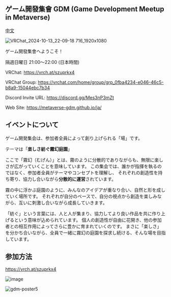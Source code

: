 ## ゲーム開發集會 GDM (Game Development Meetup in Metaverse)
[中文](/profile/zh-CN.md)

![VRChat_2024-10-13_22-09-18 716_1920x1080](https://github.com/user-attachments/assets/56a7376d-e72f-4f7f-846d-507489fd53ed)

ゲーム開發集會へようこそ！

隔週日曜日 21:00～22:00 (日本時間)

VRChat: https://vrch.at/szuprkx4

VRChat Group: https://vrchat.com/home/group/grp_0fba4234-e046-46c5-b8a9-15044ebc7b34

Discord Invite URL: https://discord.gg/Mes3nP3mZt

Web Site: https://metaverse-gdm.github.io/ja/

## イベントについて

ゲーム開発集会は、参加者全員によって創り上げられる「場」です。

テーマは「**楽しさ紡ぐ霧幻庭園**」

ここで「霧幻（むげん）」とは、霧のように分散的でありながらも、無限に楽しさが広がっていくことを意味しています。
この集会では、誰かが指揮を執るのではなく、参加者全員がテーマやコンセプトを理解し、
それぞれの創造性を持ち寄り、協力し合いながら**分散的に運営**されています。

霧の中に浮かぶ庭園のように、みんなのアイデアが重なり合い、自然と形を成していく場所です。
それぞれが自分のペースで、自分の視点から創造を楽しみながら、互いに刺激し合いながら成長していきます。

「紡ぐ」という言葉には、人と人が集まり、協力してより良い作品を共に作り上げるという意味が込められています。
個人の創造性が自由に花開き、他の参加者との相互作用によってさらに豊かに育まれていくのです。
まさに「楽しさ」を分かち合いながら、全員で一緒に霧幻の庭園を探求し続ける、そんな場を目指しています。

## 参加方法

https://vrch.at/szuprkx4

![image](https://github.com/metaverse-gdm/.github/assets/38463346/ea82477e-7ac4-4d16-9404-d3fa0f5693b1)

![gdm-poster5](https://github.com/user-attachments/assets/65d97a0e-ab76-4ca0-ac5d-db4624723a70)


<!-- ![gdm-poster4](https://github.com/metaverse-gdm/.github/assets/38463346/51f8e9cd-a405-4246-bbb2-d0ce97d55149) -->

<!-- ![gdm-poster4](https://github.com/metaverse-gdm/.github/assets/38463346/ed18511a-125f-48ac-8802-4d2256485428) -->


<!-- ![image](https://github.com/metaverse-gdm/.github/assets/38463346/9ffcf164-4d78-413c-975f-ef68294730c0) -->

<!--![VRChat_2023-04-19_22-01-21 171_1920x1080](https://github.com/metaverse-gdm/.github/assets/38463346/0d228ea7-9828-4303-9fed-eccfd77e3d79)　-->




